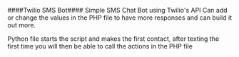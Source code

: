 ####Twilio SMS Bot####
Simple SMS Chat Bot using Twilio's API
Can add or change the values in the PHP file to have more responses and can build it out more.

Python file starts the script and makes the first contact, after texting the first time you will then be able to call the actions in the PHP file

